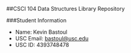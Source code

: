 ##CSCI 104 Data Structures Library Repository

###Student Information
  + Name: Kevin Bastoul
  + USC Email: bastoul@usc.edu
  + USC ID: 4393748478

